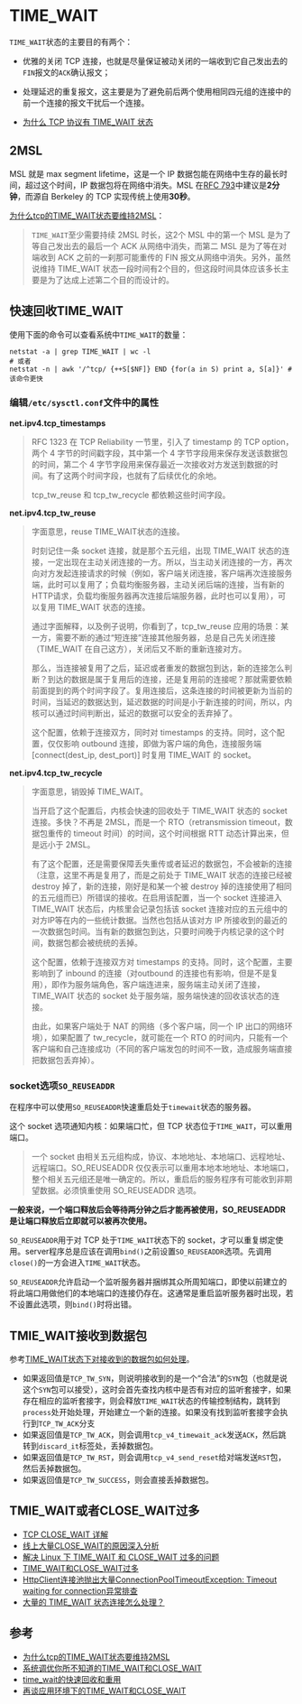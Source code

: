 # TIME_WAIT

`TIME_WAIT`状态的主要目的有两个：

- 优雅的关闭 TCP 连接，也就是尽量保证被动关闭的一端收到它自己发出去的`FIN`报文的`ACK`确认报文；
- 处理延迟的重复报文，这主要是为了避免前后两个使用相同四元组的连接中的前一个连接的报文干扰后一个连接。

- [为什么 TCP 协议有 TIME_WAIT 状态](https://draveness.me/whys-the-design-tcp-time-wait/)

## 2MSL

MSL 就是 max segment lifetime，这是一个 IP 数据包能在网络中生存的最长时间，超过这个时间，IP 数据包将在网络中消失。MSL 在[RFC 793](https://tools.ietf.org/html/rfc793)中建议是**2分钟**，而源自 Berkeley 的 TCP 实现传统上使用**30秒**。

[为什么tcp的TIME_WAIT状态要维持2MSL](https://cloud.tencent.com/developer/article/1450264)：

> `TIME_WAIT`至少需要持续 2MSL 时长，这2个 MSL 中的第一个 MSL 是为了等自己发出去的最后一个 ACK 从网络中消失，而第二 MSL  是为了等在对端收到 ACK 之前的一刹那可能重传的 FIN 报文从网络中消失。另外，虽然说维持 TIME_WAIT 状态一段时间有2个目的，但这段时间具体应该多长主要是为了达成上述第二个目的而设计的。

## 快速回收TIME_WAIT

使用下面的命令可以查看系统中`TIME_WAIT`的数量：

```shell
netstat -a | grep TIME_WAIT | wc -l
# 或者
netstat -n | awk '/^tcp/ {++S[$NF]} END {for(a in S) print a, S[a]}' # 该命令更快
```

### 编辑`/etc/sysctl.conf`文件中的属性

**net.ipv4.tcp_timestamps**

> RFC 1323 在 TCP Reliability 一节里，引入了 timestamp 的 TCP option，两个 4 字节的时间戳字段，其中第一个 4 字节字段用来保存发送该数据包的时间，第二个 4 字节字段用来保存最近一次接收对方发送到数据的时间。有了这两个时间字段，也就有了后续优化的余地。
>
> tcp_tw_reuse 和  tcp_tw_recycle 都依赖这些时间字段。



**net.ipv4.tcp_tw_reuse**

> 字面意思，reuse TIME_WAIT状态的连接。
>
> 时刻记住一条 socket 连接，就是那个五元组，出现 TIME_WAIT 状态的连接，一定出现在主动关闭连接的一方。所以，当主动关闭连接的一方，再次向对方发起连接请求的时候（例如，客户端关闭连接，客户端再次连接服务端，此时可以复用了；负载均衡服务器，主动关闭后端的连接，当有新的HTTP请求，负载均衡服务器再次连接后端服务器，此时也可以复用），可以复用 TIME_WAIT 状态的连接。
>
> 通过字面解释，以及例子说明，你看到了，tcp_tw_reuse 应用的场景：某一方，需要不断的通过“短连接”连接其他服务器，总是自己先关闭连接（TIME_WAIT 在自己这方），关闭后又不断的重新连接对方。
>
> 那么，当连接被复用了之后，延迟或者重发的数据包到达，新的连接怎么判断？到达的数据是属于复用后的连接，还是复用前的连接呢？那就需要依赖前面提到的两个时间字段了。复用连接后，这条连接的时间被更新为当前的时间，当延迟的数据达到，延迟数据的时间是小于新连接的时间，所以，内核可以通过时间判断出，延迟的数据可以安全的丢弃掉了。
>
> 这个配置，依赖于连接双方，同时对 timestamps 的支持。同时，这个配置，仅仅影响 outbound 连接，即做为客户端的角色，连接服务端 [connect(dest_ip, dest_port)] 时复用 TIME_WAIT 的 socket。



**net.ipv4.tcp_tw_recycle**

> 字面意思，销毁掉 TIME_WAIT。
>
> 当开启了这个配置后，内核会快速的回收处于 TIME_WAIT 状态的 socket 连接。多快？不再是 2MSL，而是一个 RTO（retransmission timeout，数据包重传的 timeout 时间）的时间，这个时间根据 RTT 动态计算出来，但是远小于 2MSL。
>
> 有了这个配置，还是需要保障丢失重传或者延迟的数据包，不会被新的连接（注意，这里不再是复用了，而是之前处于 TIME_WAIT 状态的连接已经被 destroy 掉了，新的连接，刚好是和某一个被 destroy 掉的连接使用了相同的五元组而已）所错误的接收。在启用该配置，当一个 socket 连接进入 TIME_WAIT 状态后，内核里会记录包括该 socket 连接对应的五元组中的对方IP等在内的一些统计数据。当然也包括从该对方 IP 所接收到的最近的一次数据包时间。当有新的数据包到达，只要时间晚于内核记录的这个时间，数据包都会被统统的丢掉。
>
> 这个配置，依赖于连接双方对 timestamps 的支持。同时，这个配置，主要影响到了 inbound 的连接（对outbound 的连接也有影响，但是不是复用），即作为服务端角色，客户端连进来，服务端主动关闭了连接，TIME_WAIT 状态的 socket 处于服务端，服务端快速的回收该状态的连接。
>
> 由此，如果客户端处于 NAT 的网络（多个客户端，同一个 IP 出口的网络环境），如果配置了 tw_recycle，就可能在一个 RTO 的时间内，只能有一个客户端和自己连接成功（不同的客户端发包的时间不一致，造成服务端直接把数据包丢弃掉）。

### socket选项`SO_REUSEADDR`

在程序中可以使用`SO_REUSEADDR`快速重启处于`timewait`状态的服务器。

这个 socket 选项通知内核：如果端口忙，但 TCP 状态位于`TIME_WAIT`，可以重用端口。

> 一个 socket 由相关五元组构成，协议、本地地址、本地端口、远程地址、远程端口。SO_REUSEADDR 仅仅表示可以重用本地本地地址、本地端口，整个相关五元组还是唯一确定的。所以，重启后的服务程序有可能收到非期望数据。必须慎重使用 SO_REUSEADDR 选项。

**一般来说，一个端口释放后会等待两分钟之后才能再被使用，SO_REUSEADDR是让端口释放后立即就可以被再次使用。**

`SO_REUSEADDR`用于对 TCP 处于`TIME_WAIT`状态下的 socket，才可以重复绑定使用。server程序总是应该在调用`bind()`之前设置`SO_REUSEADDR`选项。先调用`close()`的一方会进入`TIME_WAIT`状态。

`SO_REUSEADDR`允许启动一个监听服务器并捆绑其众所周知端口，即使以前建立的将此端口用做他们的本地端口的连接仍存在。这通常是重启监听服务器时出现，若不设置此选项，则`bind()`时将出错。

## TMIE_WAIT接收到数据包

参考[TIME_WAIT状态下对接收到的数据包如何处理](https://blog.csdn.net/justlinux2010/article/details/8725479)。

- 如果返回值是`TCP_TW_SYN`，则说明接收到的是一个“合法”的`SYN`包（也就是说这个`SYN`包可以接受），这时会首先查找内核中是否有对应的监听套接字，如果存在相应的监听套接字，则会释放`TIME_WAIT`状态的传输控制结构，跳转到`process`处开始处理，开始建立一个新的连接。如果没有找到监听套接字会执行到`TCP_TW_ACK`分支
- 如果返回值是`TCP_TW_ACK`，则会调用`tcp_v4_timewait_ack`发送`ACK`，然后跳转到`discard_it`标签处，丢掉数据包。
- 如果返回值是`TCP_TW_RST`，则会调用`tcp_v4_send_reset`给对端发送`RST`包，然后丢掉数据包。
- 如果返回值是`TCP_TW_SUCCESS`，则会直接丢掉数据包。

## TMIE_WAIT或者CLOSE_WAIT过多

- [TCP CLOSE_WAIT 详解](https://www.zhuxiaodong.net/2018/tcp-close-wait-instruction/)
- [线上大量CLOSE_WAIT的原因深入分析](https://juejin.im/post/5c0cf1ed6fb9a04a08217fcc)
- [解决 Linux 下 TIME_WAIT 和 CLOSE_WAIT 过多的问题](https://blog.minhow.com/articles/linux/solve-time-and-close-wait/)
- [TIME_WAIT和CLOSE_WAIT过多](https://blog.51cto.com/net881004/2164024)
- [HttpClient连接池抛出大量ConnectionPoolTimeoutException: Timeout waiting for connection异常排查](https://blog.csdn.net/shootyou/article/details/6615051)
- [大量的 TIME_WAIT 状态连接怎么处理？](https://mp.weixin.qq.com/s/5J_8hD0DnCaX4ksgsgTjHA)

## 参考

- [为什么tcp的TIME_WAIT状态要维持2MSL](https://cloud.tencent.com/developer/article/1450264)
- [系统调优你所不知道的TIME_WAIT和CLOSE_WAIT](https://zhuanlan.zhihu.com/p/40013724)
- [time_wait的快速回收和重用](https://www.cnblogs.com/LUO77/p/8555103.html)
- [再谈应用环境下的TIME_WAIT和CLOSE_WAIT](https://blog.csdn.net/shootyou/article/details/6622226)

